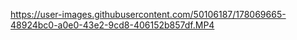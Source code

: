 https://user-images.githubusercontent.com/50106187/178069665-48924bc0-a0e0-43e2-9cd8-406152b857df.MP4

